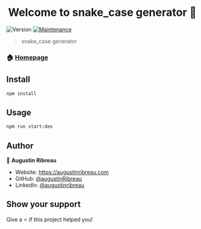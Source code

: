 
<h1 align="center">Welcome to snake_case generator 👋</h1>  
<p>  
  <img alt="Version" src="https://img.shields.io/badge/version-1.0.0-blue.svg?cacheSeconds=2592000" />  
  <a href="https://github.com/kefranabg/readme-md-generator/graphs/commit-activity" target="_blank">  
    <img alt="Maintenance" src="https://img.shields.io/badge/Maintained%3F-yes-green.svg" />  
  </a>  
  </a>  
</p>  

> snake_case generator

### 🏠 [Homepage](https://snake-case.netlify.app/)

## Install

```sh  
npm install
```  

## Usage

```sh  
npm run start:dev
```  

## Author

👤 **Augustin Ribreau**

* Website: https://augustinribreau.com
* GitHub: [@augustinRibreau](https://github.com/augustinRibreau)
* LinkedIn: [@augustinribreau](https://linkedin.com/in/augustinribreau)

## Show your support

Give a ⭐️ if this project helped you!  
  
